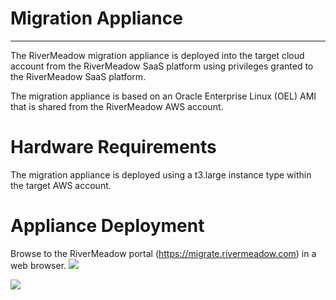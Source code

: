 # Migration Appliance
---

The RiverMeadow migration appliance is deployed into the target cloud account from the RiverMeadow SaaS platform using privileges granted to the RiverMeadow SaaS platform.



The migration appliance is based on an Oracle Enterprise Linux (OEL) AMI that is shared from the RiverMeadow AWS account.

# Hardware Requirements
The migration appliance is deployed using a t3.large instance type within the target AWS account.

# Appliance Deployment

Browse to the RiverMeadow portal (https://migrate.rivermeadow.com) in a web browser.
![](/img/rivermeadow_login_page.png)


![](/img/rivermeadow_dashboard.png)









